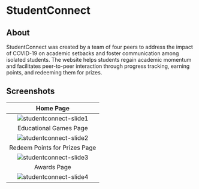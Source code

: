 # StudentConnect
## About
StudentConnect was created by a team of four peers to address the impact of COVID-19 on academic setbacks and foster communication among isolated students. The website helps students regain academic momentum and facilitates peer-to-peer interaction through progress tracking, earning points, and redeeming them for prizes.
## Screenshots
| Home Page |
|   :---:  |
| ![studentconnect-slide1](https://github.com/sanjithsivajilingam/StudentConnect/assets/100434687/058283ac-0abd-422c-8dd6-2b1613937cd9)|
| Educational Games Page |
| ![studentconnect-slide2](https://github.com/sanjithsivajilingam/StudentConnect/assets/100434687/a1b74c56-bdac-4b21-990b-69a1610ab582)|
| Redeem Points for Prizes Page |
|![studentconnect-slide3](https://github.com/sanjithsivajilingam/StudentConnect/assets/100434687/6c9d30cf-38bb-4cd3-8ed4-f3f09794ad64)|
| Awards Page |
|![studentconnect-slide4](https://github.com/sanjithsivajilingam/StudentConnect/assets/100434687/5552ec1f-70a9-4aaa-8ec4-5a1a82023b0c)| 
